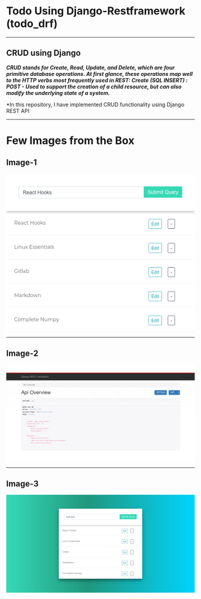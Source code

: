# Todo Using Django-Restframework (todo_drf)

***

## CRUD using Django

***CRUD stands for Create, Read, Update, and Delete, which are four primitive database operations. At first glance, these operations map well to the HTTP verbs most frequently used in REST: Create (SQL INSERT) : POST - Used to support the creation of a child resource, but can also modify the underlying state of a system.***

*In this repository, I have implemented CRUD functionality using Django REST API

***

# Few Images from the Box

## Image-1

<img align="center" src="readme_images/2.png">

---

## Image-2

<img align="center" src="readme_images/3.png">

***

## Image-3

<img align="center" src="readme_images/1.png">

